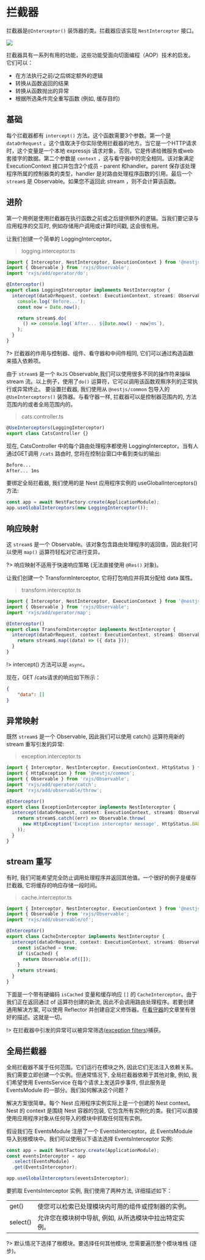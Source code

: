 # 拦截器

拦截器是`@Interceptor()` 装饰器的类。拦截器应该实现 `NestInterceptor` 接口。

![](https://docs.nestjs.com/assets/Interceptors_1.png)

拦截器具有一系列有用的功能，这些功能受面向切面编程（AOP）技术的启发。它们可以：

- 在方法执行之前/之后绑定额外的逻辑
- 转换从函数返回的结果
- 转换从函数抛出的异常
- 根据所选条件完全重写函数 (例如, 缓存目的)

## 基础

每个拦截器都有 `intercept()` 方法。这个函数需要3个参数。第一个是 `dataOrRequest` 。这个值取决于你实际使用拦截器的地方。当它是一个HTTP请求时，这个变量是一个本地 expressjs 请求对象，否则，它是传递给微服务或web套接字的数据。第二个参数是 `context` ，这与看守器中的完全相同。该对象满足 ExecutionContext 接口并包含2个成员 - parent 和handler。parent 保存该处理程序所属的控制器类的类型，handler 是对路由处理程序函数的引用。最后一个`stream$` 是 Observable。如果您不返回此 stream ，则不会计算该函数。

## 进阶

第一个用例是使用拦截器在执行函数之前或之后提供额外的逻辑。当我们要记录与应用程序的交互时, 例如存储用户调用或计算时间戳, 这会很有用。

让我们创建一个简单的 LoggingInterceptor。


> logging.interceptor.ts

```typescript
import { Interceptor, NestInterceptor, ExecutionContext } from '@nestjs/common';
import { Observable } from 'rxjs/Observable';
import 'rxjs/add/operator/do';

@Interceptor()
export class LoggingInterceptor implements NestInterceptor {
  intercept(dataOrRequest, context: ExecutionContext, stream$: Observable<any>): Observable<any> {
    console.log('Before...');
    const now = Date.now();

    return stream$.do(
      () => console.log(`After... ${Date.now() - now}ms`),
    );
  }
}
```

?> 拦截器的作用与控制器、组件、看守器和中间件相同, 它们可以通过构造函数来插入依赖项。

由于 `stream$` 是一个 `RxJS`  Observable,我们可以使用很多不同的操作符来操纵 stream 流。以上例子，使用了`do()` 运算符，它可以调用该函数观察序列的正常执行或异常终止。
要设置拦截器, 我们使用从 `@nestjs/common` 包导入的 `@UseInterceptors()` 装饰器。与看守器一样, 拦截器可以是控制器范围内的, 方法范围内的或者全局范围内的。

> cats.controller.ts

```typescript
@UseInterceptors(LoggingInterceptor)
export class CatsController {}
```

现在, CatsController 中的每个路由处理程序都使用 LoggingInterceptor。当有人通过GET调用 `/cats` 路由时, 您将在控制台窗口中看到类似的输出:

```bash
Before...
After... 1ms
```

要绑定全局拦截器, 我们使用的是 Nest 应用程序实例的 useGlobalInterceptors() 方法:

```typescript
const app = await NestFactory.create(ApplicationModule);
app.useGlobalInterceptors(new LoggingInterceptor());
```

## 响应映射

这 `stream$` 是一个 Observable。该对象包含路由处理程序的返回值，因此我们可以使用 `map()` 运算符轻松对它进行变异。

?> 响应映射不适用于快速响应策略 (无法直接使用 `@Res()` 对象)。


让我们创建一个 TransformInterceptor, 它将打包响应并将其分配给 data 属性。

> transform.interceptor.ts

```typescript
import { Interceptor, NestInterceptor, ExecutionContext } from '@nestjs/common';
import { Observable } from 'rxjs/Observable';
import 'rxjs/add/operator/map';

@Interceptor()
export class TransformInterceptor implements NestInterceptor {
  intercept(dataOrRequest, context: ExecutionContext, stream$: Observable<any>): Observable<any> {
    return stream$.map((data) => ({ data }));
  }
}
```
!> intercept() 方法可以是 `async`。

现在，GET /cats请求的响应如下所示：

```json
{
    "data": []
}
```

## 异常映射

既然 `stream$` 是一个 Observable, 因此我们可以使用 catch() 运算符用新的 stream 重写引发的异常:

> exception.interceptor.ts

```typescript
import { Interceptor, NestInterceptor, ExecutionContext, HttpStatus } from '@nestjs/common';
import { HttpException } from '@nestjs/common';
import { Observable } from 'rxjs/Observable';
import 'rxjs/add/operator/catch';
import 'rxjs/add/observable/throw';

@Interceptor()
export class ExceptionInterceptor implements NestInterceptor {
  intercept(dataOrRequest, context: ExecutionContext, stream$: Observable<any>): Observable<any> {
    return stream$.catch((err) => Observable.throw(
      new HttpException('Exception interceptor message', HttpStatus.BAD_GATEWAY),
    ));
  }
}
```

## stream 重写

有时, 我们可能希望完全防止调用处理程序并返回其他值。一个很好的例子是缓存拦截器, 它将缓存的响应存储一段时间。

> cache.interceptor.ts

```typescript
import { Interceptor, NestInterceptor, ExecutionContext } from '@nestjs/common';
import { Observable } from 'rxjs/Observable';
import 'rxjs/add/observable/of';

@Interceptor()
export class CacheInterceptor implements NestInterceptor {
  intercept(dataOrRequest, context: ExecutionContext, stream$: Observable<any>): Observable<any> {
    const isCached = true;
    if (isCached) {
      return Observable.of([]);
    }
    return stream$;
  } 
}
```

下面是一个带有硬编码 `isCached` 变量和缓存响应 `[]` 的 `CacheInterceptor`。由于我们正在返回通过 of 运算符创建的新流, 因此不会调用路由处理程序。若要创建通用解决方案, 可以使用 Reflector 并创建自定义修饰器。在[看守器](/4.5/guards)的文章里有很好的描述。这就是一切。


!> 在拦截器中引发的异常可以被异常筛选([exception filters](/4.5/exceptionfilters))捕获。

## 全局拦截器

全局拦截器不属于任何范围。它们运行在模块之外, 因此它们无法注入依赖关系。我们需要立即创建一个实例。但通常情况下, 全局拦截器依赖于其他对象, 例如, 我们希望使用 EventsService 在每个请求上发送异步事件, 但此服务是 EventsModule 的一部分。我们如何解决这个问题？

解决方案很简单。每个 Nest 应用程序实例实际上是一个创建的 Nest context。Nest 的 context 是围绕 Nest 容器的包装, 它包含所有实例化的类。我们可以直接使用应用程序对象从任何导入的模块中抓取任何现有实例。

假设我们在 EventsModule 注册了一个 EventsInterceptor。此 EventsModule 导入到根模块中。我们可以使用以下语法选择 EventsInterceptor 实例:

```typescript
const app = await NestFactory.create(ApplicationModule);
const eventsInterceptor = app
  .select(EventsModule)
  .get(EventsInterceptor);

app.useGlobalInterceptors(eventsInterceptor);
```

要抓取 EventsInterceptor 实例, 我们使用了两种方法, 详细描述如下：

|||
|--|--|
|get()|使您可以检索已处理模块内可用的组件或控制器的实例。|
|select()|允许您在模块树中导航, 例如, 从所选模块中拉出特定实例。|

?> 默认情况下选择了根模块。要选择任何其他模块, 您需要遍历整个模块堆栈 (逐步)。
